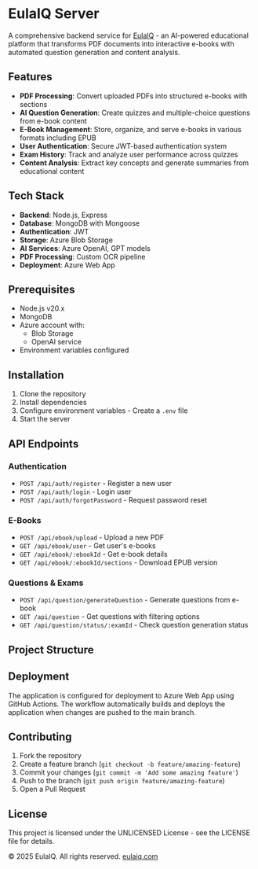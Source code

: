 # EulaIQ Server

A comprehensive backend service for [EulaIQ](https://eulaiq.com) - an AI-powered educational platform that transforms PDF documents into interactive e-books with automated question generation and content analysis.

## Features

- **PDF Processing**: Convert uploaded PDFs into structured e-books with sections
- **AI Question Generation**: Create quizzes and multiple-choice questions from e-book content
- **E-Book Management**: Store, organize, and serve e-books in various formats including EPUB
- **User Authentication**: Secure JWT-based authentication system
- **Exam History**: Track and analyze user performance across quizzes
- **Content Analysis**: Extract key concepts and generate summaries from educational content

## Tech Stack

- **Backend**: Node.js, Express
- **Database**: MongoDB with Mongoose
- **Authentication**: JWT
- **Storage**: Azure Blob Storage
- **AI Services**: Azure OpenAI, GPT models
- **PDF Processing**: Custom OCR pipeline
- **Deployment**: Azure Web App

## Prerequisites

- Node.js v20.x
- MongoDB
- Azure account with:
  - Blob Storage
  - OpenAI service
- Environment variables configured

## Installation

1. Clone the repository
2. Install dependencies
3. Configure environment variables - Create a `.env` file
4. Start the server

## API Endpoints

### Authentication
- `POST /api/auth/register` - Register a new user
- `POST /api/auth/login` - Login user
- `POST /api/auth/forgotPassword` - Request password reset

### E-Books
- `POST /api/ebook/upload` - Upload a new PDF
- `GET /api/ebook/user` - Get user's e-books
- `GET /api/ebook/:ebookId` - Get e-book details
- `GET /api/ebook/:ebookId/sections` - Download EPUB version

### Questions & Exams
- `POST /api/question/generateQuestion` - Generate questions from e-book
- `GET /api/question` - Get questions with filtering options
- `GET /api/question/status/:examId` - Check question generation status

## Project Structure

## Deployment

The application is configured for deployment to Azure Web App using GitHub Actions. The workflow automatically builds and deploys the application when changes are pushed to the main branch.

## Contributing

1. Fork the repository
2. Create a feature branch (`git checkout -b feature/amazing-feature`)
3. Commit your changes (`git commit -m 'Add some amazing feature'`)
4. Push to the branch (`git push origin feature/amazing-feature`)
5. Open a Pull Request

## License

This project is licensed under the UNLICENSED License - see the LICENSE file for details.

© 2025 EulaIQ. All rights reserved. [eulaiq.com](https://eulaiq.com)